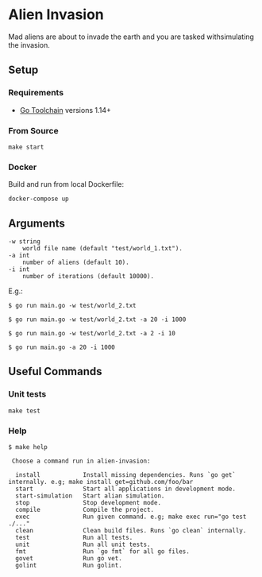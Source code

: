# Alien Invasion

Mad​ ​aliens​ ​are​ ​about​ ​to​ ​invade​ ​the​ ​earth​ ​and​ ​you​ ​are​ ​tasked​ ​with​ ​simulating​ ​the invasion.

## Setup

### Requirements

 * [Go Toolchain](https://golang.org/doc/install) versions 1.14+

### From Source

```shell
make start
```

### Docker

Build and run from local Dockerfile:

```shell
docker-compose up
```

## Arguments
```shell
-w string
    world file name (default "test/world_1.txt").
-a int
    number of aliens (default 10).
-i int
    number of iterations (default 10000).
```

E.g.:
```shell
$ go run main.go -w test/world_2.txt

$ go run main.go -w test/world_2.txt -a 20 -i 1000

$ go run main.go -w test/world_2.txt -a 2 -i 10

$ go run main.go -a 20 -i 1000
```

## Useful Commands

### Unit tests
```shell
make test
```

### Help

```shell
$ make help

 Choose a command run in alien-invasion:

  install            Install missing dependencies. Runs `go get` internally. e.g; make install get=github.com/foo/bar
  start              Start all applications in development mode.
  start-simulation   Start alian simulation.
  stop               Stop development mode.
  compile            Compile the project.
  exec               Run given command. e.g; make exec run="go test ./..."
  clean              Clean build files. Runs `go clean` internally.
  test               Run all tests.
  unit               Run all unit tests.
  fmt                Run `go fmt` for all go files.
  govet              Run go vet.
  golint             Run golint.
```


